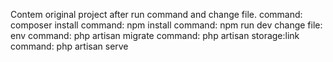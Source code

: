 Contem original project after run command and change file.
command: composer install
command: npm install
command: npm run dev
change file: env
command: php artisan migrate
command: php artisan storage:link
command: php artisan serve
